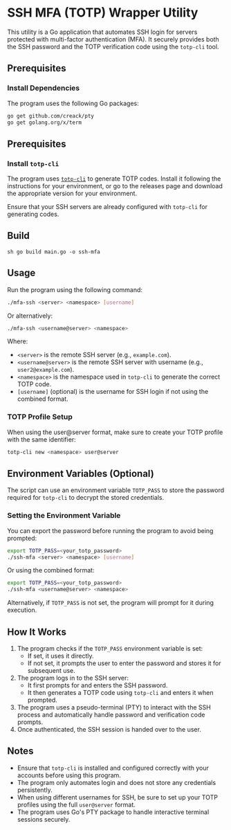 # SSH MFA (TOTP) Wrapper Utility

This utility is a Go application that automates SSH login for servers protected with multi-factor authentication (MFA). It securely provides both the SSH password and the TOTP verification code using the `totp-cli` tool.

## Prerequisites

### Install Dependencies
The program uses the following Go packages:
```sh
go get github.com/creack/pty
go get golang.org/x/term
```

## Prerequisites

### Install `totp-cli`
The program uses [`totp-cli`](https://github.com/yitsushi/totp-cli) to generate TOTP codes. Install it following the instructions for your environment, or go to the releases page and download the appropriate version for your environment.

Ensure that your SSH servers are already configured with `totp-cli` for generating codes.

## Build

``sh
go build main.go -o ssh-mfa
``

## Usage
Run the program using the following command:
```sh
./mfa-ssh <server> <namespace> [username]
```
Or alternatively:
```sh
./mfa-ssh <username@server> <namespace>
```

Where:
- `<server>` is the remote SSH server (e.g., `example.com`).
- `<username@server>` is the remote SSH server with username (e.g., `user2@example.com`).
- `<namespace>` is the namespace used in `totp-cli` to generate the correct TOTP code.
- `[username]` (optional) is the username for SSH login if not using the combined format.

### TOTP Profile Setup
When using the user@server format, make sure to create your TOTP profile with the same identifier:
```sh
totp-cli new <namespace> user@server
```

## Environment Variables (Optional)
The script can use an environment variable `TOTP_PASS` to store the password required for `totp-cli` to decrypt the stored credentials.

### Setting the Environment Variable
You can export the password before running the program to avoid being prompted:
```sh
export TOTP_PASS=<your_totp_password>
./ssh-mfa <server> <namespace> [username]
```
Or using the combined format:
```sh
export TOTP_PASS=<your_totp_password>
./ssh-mfa <username@server> <namespace>
```
Alternatively, if `TOTP_PASS` is not set, the program will prompt for it during execution.

## How It Works
1. The program checks if the `TOTP_PASS` environment variable is set:
   - If set, it uses it directly.
   - If not set, it prompts the user to enter the password and stores it for subsequent use.
2. The program logs in to the SSH server:
   - It first prompts for and enters the SSH password.
   - It then generates a TOTP code using `totp-cli` and enters it when prompted.
3. The program uses a pseudo-terminal (PTY) to interact with the SSH process and automatically handle password and verification code prompts.
4. Once authenticated, the SSH session is handed over to the user.

## Notes
- Ensure that `totp-cli` is installed and configured correctly with your accounts before using this program.
- The program only automates login and does not store any credentials persistently.
- When using different usernames for SSH, be sure to set up your TOTP profiles using the full `user@server` format.
- The program uses Go's PTY package to handle interactive terminal sessions securely.